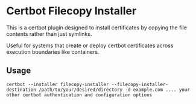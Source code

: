 Certbot Filecopy Installer
===

This is a certbot plugin designed to install certificates by copying the file contents rather than just symlinks.

Useful for systems that create or deploy certbot certificates across execution boundaries like containers.

Usage
--

`certbot --installer filecopy-installer --filecopy-installer-destination /path/to/your/desired/directory -d example.com .... your other certbot authentication and configuration options`
